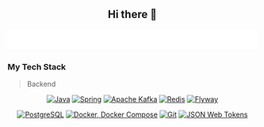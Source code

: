 <h2 align="center">
  Hi there 👋
</h2>
<p align="center">
  <img src="./code.svg" alt="Daniil Mozzhukhin. Java Software Engineer" />
</p>

### My Tech Stack

> Backend

<p align="center">
  <a href="#"><img src="https://img.shields.io/badge/Java-ED8B00?style=for-the-badge&logo=openjdk&logoColor=white" alt="Java"/></a>
  <a href="https://spring.io"><img src="https://img.shields.io/badge/Spring_Boot-6cb52d?style=for-the-badge&logo=Spring&logoColor=white" alt="Spring"/></a>
  <a href="https://kafka.apache.org"><img src="https://img.shields.io/badge/Apache_Kafka-231F20?style=for-the-badge&logo=apache-kafka&logoColor=white" alt="Apache Kafka"/></a>
  <a href="https://redis.io"><img src="https://img.shields.io/badge/Redis-DC382D?style=for-the-badge&logo=redis&logoColor=white" alt="Redis"/></a>
  <a href="https://www.red-gate.com/products/flyway/"><img src="https://img.shields.io/badge/flyway-c60400?style=for-the-badge&logo=flyway&logoColor=white"  alt="Flyway"/></a>
</p>
<p align="center">
  <a href="https://www.postgresql.org"><img src="https://img.shields.io/badge/postgresql-4169e1?style=for-the-badge&logo=postgresql&logoColor=white" alt="PostgreSQL"/></a>
  <a href="https://www.docker.com"><img src="https://img.shields.io/badge/docker-257bd6?style=for-the-badge&logo=docker&logoColor=white" alt="Docker, Docker Compose"/></a>
  <a href="https://git-scm.com"><img src="https://img.shields.io/badge/GIT-E44C30?style=for-the-badge&logo=git&logoColor=white" alt="Git"></a>
  <a href="#"><img src="https://img.shields.io/badge/JWT-333?style=for-the-badge&logo=JSON-Web-Tokens&logoColor=white" alt="JSON Web Tokens"/></a>
</p>

<!--
**danyazero/danyazero** is a ✨ _special_ ✨ repository because its `README.md` (this file) appears on your GitHub profile.

Here are some ideas to get you started:

- 🔭 I’m currently working on ...
- 🌱 I’m currently learning ...
- 👯 I’m looking to collaborate on ...
- 🤔 I’m looking for help with ...
- 💬 Ask me about ...
- 📫 How to reach me: ...
- 😄 Pronouns: ...
- ⚡ Fun fact: ...
-->
